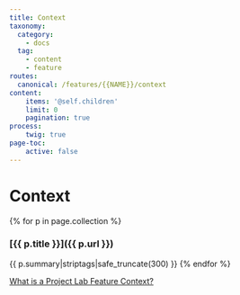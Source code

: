 ```yaml
---
title: Context
taxonomy:
  category:
    - docs
  tag:
    - content
    - feature
routes:
  canonical: /features/{{NAME}}/context
content:
    items: '@self.children'
    limit: 0
    pagination: true
process:
    twig: true
page-toc:
    active: false
---
```

# Context

{% for p in page.collection %}
### [{{ p.title }}]({{ p.url }})
{{ p.summary|striptags|safe_truncate(300) }}
{% endfor %}

[What is a Project Lab Feature Context?](https://docs.ginkgo.st/~docs/grav/manifest/features/feature/context)
